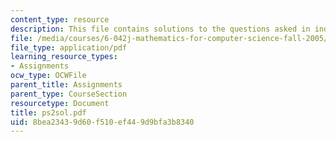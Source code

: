 ```yaml
---
content_type: resource
description: This file contains solutions to the questions asked in induction.
file: /media/courses/6-042j-mathematics-for-computer-science-fall-2005/8bea23439d60f510ef449d9bfa3b8340_ps2sol.pdf
file_type: application/pdf
learning_resource_types:
- Assignments
ocw_type: OCWFile
parent_title: Assignments
parent_type: CourseSection
resourcetype: Document
title: ps2sol.pdf
uid: 8bea2343-9d60-f510-ef44-9d9bfa3b8340
---
```

